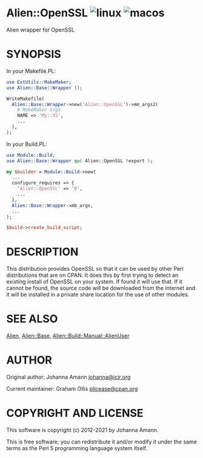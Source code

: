 # Alien::OpenSSL ![linux](https://github.com/PerlAlien/Alien-OpenSSL/workflows/linux/badge.svg) ![macos](https://github.com/PerlAlien/Alien-OpenSSL/workflows/macos/badge.svg)

Alien wrapper for OpenSSL

# SYNOPSIS

In your Makefile.PL:

```perl
use ExtUtils::MakeMaker;
use Alien::Base::Wrapper ();

WriteMakefile(
  Alien::Base::Wrapper->new('Alien::OpenSSL')->mm_args2(
    # MakeMaker args
    NAME => 'My::XS',
    ...
  ),
);
```

In your Build.PL:

```perl
use Module::Build;
use Alien::Base::Wrapper qw( Alien::OpenSSL !export );

my $builder = Module::Build->new(
  ...
  configure_requires => {
    'Alien::OpenSSL' => '0',
    ...
  },
  Alien::Base::Wrapper->mb_args,
  ...
);

$build->create_build_script;
```

# DESCRIPTION

This distribution provides OpenSSL so that it can be used by other
Perl distributions that are on CPAN.  It does this by first trying to
detect an existing install of OpenSSL on your system.  If found it
will use that.  If it cannot be found, the source code will be downloaded
from the internet and it will be installed in a private share location
for the use of other modules.

# SEE ALSO

[Alien](https://metacpan.org/pod/Alien), [Alien::Base](https://metacpan.org/pod/Alien::Base), [Alien::Build::Manual::AlienUser](https://metacpan.org/pod/Alien::Build::Manual::AlienUser)

# AUTHOR

Original author: Johanna Amann <johanna@icir.org>

Current maintainer: Graham Ollis <plicease@cpan.org>

# COPYRIGHT AND LICENSE

This software is copyright (c) 2012-2021 by Johanna Amann.

This is free software; you can redistribute it and/or modify it under
the same terms as the Perl 5 programming language system itself.
